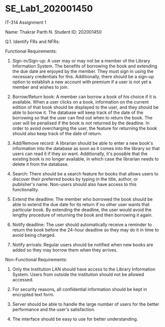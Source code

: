 # SE_Lab1_202001450

IT-314 Assignment 1

Name: Thakrar Parth N.
Student ID: 202001450

Q.1. Identify FRs and NFRs:

Functional Requirements:

1) Sign-in/Sign-up: A user may or may not be a member of the Library Information System. The benefits of borrowing the book and extending the due date are enjoyed by the member. They must sign in using the necessary credentials for this. Additionally, there should be a sign-up option to establish a new account with premium if a user is not yet a member and wishes to join.

2) Borrow/Return book: A member can borrow a book of his choice if it is available. When a user clicks on a book, information on the current edition of that book should be displayed to the user, and they should be able to borrow it. The database will keep track of the date of the borrowing so that the user can find out when to return the book. The user will be penalised if the book is not returned by the deadline. In order to avoid overcharging the user, the feature for returning the book should also keep track of the date of return.

3) Add/Remove record: A librarian should be able to enter a new book's information into the database as soon as it comes into the library so that users can read it if they so want. Additionally, it's possible that the existing book is no longer available, in which case the librarian needs to delete it from the database.

4) Search: There should be a search feature for books that allows users to discover their preferred books by typing in the title, author, or publisher's name. Non-users should also have access to this functionality.

5) Extend the deadline: The member who borrowed the book should be able to extend the due date for its return if no other user wants that particular book. By extending the deadline, the user would avoid the lengthy procedure of returning the book and then borrowing it again.

6) Notify deadline: The user should automatically receive a reminder to return the book before the 24-hour deadline so they may do it in time to avoid being charged.

7) Notify arrivals: Regular users should be notified when new books are added so they may borrow them when they arrives.

Non-Functional Requirements:

1) Only the Institution LAN should have access to the Library Information System. Users from outside the institution should not be allowed accessed.

2) For security reasons, all confidential information should be kept in encrypted text form.

3) Server should be able to handle the large number of users for the better performance and the user's satisfaction.

4) The interface should be easy to use for better understanding.


